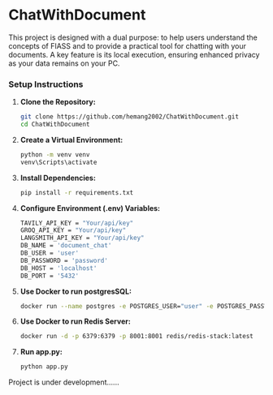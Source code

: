 # ChatWithDocument
This project is designed with a dual purpose: to help users understand the concepts of FIASS and to provide a practical tool for chatting with your documents. A key feature is its local execution, ensuring enhanced privacy as your data remains on your PC.

### Setup Instructions

1. **Clone the Repository:**
   ```bash
   git clone https://github.com/hemang2002/ChatWithDocument.git
   cd ChatWithDocument

2. **Create a Virtual Environment:**
   ```bash
   python -m venv venv
   venv\Scripts\activate

3. **Install Dependencies:**
    ```bash
    pip install -r requirements.txt

4. **Configure Environment (.env) Variables:**
     ```bash
   TAVILY_API_KEY = "Your/api/key"
   GROQ_API_KEY = "Your/api/key"
   LANGSMITH_API_KEY = "Your/api/key"
   DB_NAME = 'document_chat'
   DB_USER = 'user'
   DB_PASSWORD = 'password'
   DB_HOST = 'localhost'
   DB_PORT = '5432'

5. **Use Docker to run postgresSQL:**
     ```bash
     docker run --name postgres -e POSTGRES_USER="user" -e POSTGRES_PASSWORD=password -p 5432:5432 -d postgres

6. **Use Docker to run Redis Server:**      
      ```bash
      docker run -d -p 6379:6379 -p 8001:8001 redis/redis-stack:latest

7. **Run app.py:**
   ```bash
   python app.py
   
Project is under development......
